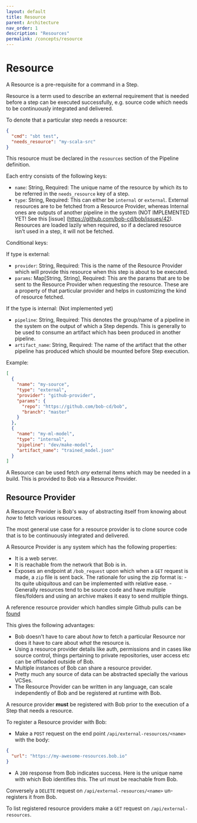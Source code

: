 ```yaml
---
layout: default
title: Resource
parent: Architecture
nav_order: 1
description: "Resources"
permalink: /concepts/resource
---
```


# Resource

A Resource is a pre-requisite for a command in a Step.

Resource is a term used to describe an external requirement that is needed before a step
can be executed successfully, e.g. source code which needs to be continuously integrated and delivered.

To denote that a particular step needs a resource:

```json
{
  "cmd": "sbt test",
  "needs_resource": "my-scala-src"
}
```
This resource must be declared in the `resources` section of the Pipeline definition.

Each entry consists of the following keys:
- `name`: String, Required: The unique name of the resource by which its to be referred in the `needs_resource` key of a step.
- `type`: String, Required: This can either be `internal` or `external`. External resources are to be fetched from a Resource Provider, whereas Internal ones are outputs of another pipeline in the system (NOT IMPLEMENTED YET! See this [issue] (https://github.com/bob-cd/bob/issues/42). Resources are loaded lazily when required, so if a declared resource isn’t used in a step, it will not be fetched.

Conditional keys:

If type is external:
- `provider`: String, Required: This is the name of the Resource Provider which will provide this resource when this step is about to be executed.
- `params`: Map[String, String], Required: This are the params that are to be sent to the Resource Provider when requesting the resource. These are a property of that particular provider and helps in customizing the kind of resource fetched.

If the type is internal: (Not implemented yet)
- `pipeline`: String, Required: This denotes the group/name of a pipeline in the system on the output of which a Step depends. This is generally to be used to consume an artifact which has been produced in another pipeline.
- `artifact_name`: String, Required: The name of the artifact that the other pipeline has produced which should be mounted before Step execution.

Example:
```json
[
  {
    "name": "my-source",
    "type": "external",
    "provider": "github-provider",
    "params": {
      "repo": "https://github.com/bob-cd/bob",
      "branch": "master"
    }
  },
  {
    "name": "my-ml-model",
    "type": "internal",
    "pipeline": "dev/make-model",
    "artifact_name": "trained_model.json"
  }
]
```

A Resource can be used fetch _any_ external items which may be needed in a build.
This is provided to Bob via a Resource Provider.

## Resource Provider

A Resource Provider is Bob's way of abstracting itself from knowing about _how_ to fetch
various resources.

The most general use case for a resource provider is to clone source code that is to be
continuously integrated and delivered.

A Resource Provider is any system which has the following properties:
- It is a web server.
- It is reachable from the network that Bob is in.
- Exposes an endpoint at `/bob_request` upon which when a `GET` request is made,
  a `zip` file is sent back. The rationale for using the zip format is:
      - Its quite ubiquitous and can be implemented with relative ease.
      - Generally resources tend to be source code and have multiple files/folders and
        using an archive makes it easy to send multiple things.

A reference resource provider which handles simple Github pulls can be [found](https://github.com/bob-cd/resource-git)

This gives the following advantages:
- Bob doesn't have to care about _how_ to fetch a particular Resource nor does it have to care about _what_
  the resource is.
- Using a resource provider details like auth, permissions and in cases like source control, things pertaining
  to private repositories, user access etc can be offloaded outside of Bob.
- Multiple instances of Bob can share a resource provider.
- Pretty much any source of data can be abstracted specially the various VCSes.
- The Resource Provider can be written in any language, can scale independently of Bob and be
  registered at runtime with Bob.

A resource provider **must** be registered with Bob prior to the execution of a Step that needs a resource.

To register a Resource provider with Bob:
- Make a `POST` request on the end point `/api/external-resources/<name>` with the body:
```json
{
  "url": "https://my-awesome-resources.bob.io"
}
```
- A `200` response from Bob indicates success.
Here <name> is the unique name with which Bob identifies this. The url must be reachable from Bob.

Conversely a `DELETE` request on `/api/external-resources/<name>` un-registers it from Bob.

To list registered resource providers make a `GET` request on `/api/external-resources`.
